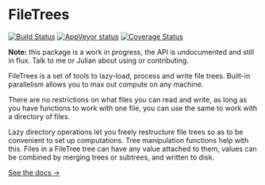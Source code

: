 # FileTrees

[![Build Status](https://travis-ci.org/shashi/FileTrees.jl.svg?branch=master)](https://travis-ci.org/shashi/FileTrees.jl) [![AppVeyor status](https://ci.appveyor.com/api/projects/status/ath7hlqi6aofi626/branch/master)](https://ci.appveyor.com/project/shashi/filetrees-jl/branch/master) [![Coverage Status](https://coveralls.io/repos/github/shashi/FileTrees.jl/badge.svg?branch=master)](https://coveralls.io/github/shashi/FileTrees.jl?branch=master)


**Note:** this package is a work in progress, the API is undocumented and still in flux. Talk to me or Julian about using or contributing.

FileTrees is a set of tools to lazy-load, process and write file trees. Built-in parallelism allows you to max out compute on any machine.

There are no restrictions on what files you can read and write, as long as you have functions to work with one file, you can use the same to work with a directory of files.

Lazy directory operations let you freely restructure file trees so as to be convenient to set up computations. Tree manipulation functions help with this. Files in a FileTree tree can have any value attached to them, values can be combined by merging trees or subtrees, and written to disk.


<a href="https://shashi.github.io/FileTrees.jl">See the docs &rarr;</a>
